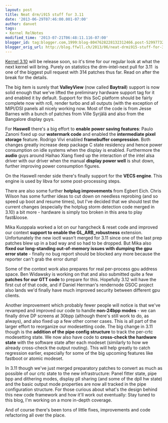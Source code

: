 ```yaml
---
layout: post
title: Neat drm/i915 stuff for 3.11
date: '2013-06-29T07:46:00.001-07:00'
author: danvet
tags:
- Kernel RelNotes
modified_time: '2013-07-21T06:48:11.116-07:00'
blogger_id: tag:blogger.com,1999:blog-8047628228132312466.post-5299773283244896906
blogger_orig_url: http://blog.ffwll.ch/2013/06/neat-drmi915-stuff-for-311.html
---
```


<a href="http://blog.ffwll.ch/2013/04/neat-drmi915-stuff-for-310.html">Kernel 3.10</a> will be release soon, so it's time for our regular look at what the next kernel will bring. Purely on statistics the drm-intel-next pull for 3.11&nbsp; is one of the biggest pull request with 314 patches thus far. Read on after the break for the details.



<!--more-->

The big item is surely that <b>ValleyView</b> (now called <b>Baytrail</b>) support is now solid enough that we've lifted the preliminary hardware support tag for it and enabled it by default. Support for this SoC platform should be fairly complete now with rc6, render turbo and all outputs (with the exception of MIPI/DSI panels all nicely working now. Most of the code is from Jesse Barnes with a bunch of patches from Ville Syrjälä and also from the Bangalore display guys.



For <b>Haswell</b> there's a big effort to <b>enable power saving features</b>: Paulo Zanoni fixed up our <b>watermark code</b> and enabled the <b>intermediate pixel storage</b> feature. Rodrigo Vivi enabled <b>framebuffer compression</b>. Both changes greatly increase deep package C state residency and hence power consumption on idle systems when the display is enabled. Furthermore the <b>audio</b> guys around Haihao Xiang fixed up the interaction of the intel alsa driver with our driver when the manual <b>display power well</b> is shut down, further improving power consumption figures.



On the Haswell render side there's finally support for the <b>VECS engine</b>.<b> </b>This engine is used by libva for some post-processing steps.



There are also some further <b>hotplug improvements</b> from Egbert Eich.<b> </b>Chris Wilson has some further ideas to cut down on needless reprobing (and so speed up boot and resume times), but I've decided that we should test the current changes (especially the hotplug storm detection code merged in 3.10) a bit more - hardware is simply too broken in this area to play fast&amp;loose.



Mika Kuoppala worked a lot on our hangcheck &amp; reset code and improved our context <b>support to enable the GL_ARB_robustness</b> extension. Unfortunately the new ioctl wasn't merged for 3.11 since one of the last prep patches blew up in a bad way and so had to be dropped. But Mika also <b>fixed our long-standing out-of-memory issues with dumping the gpu error state</b> - finally no bug report should be blocked any more because the reporter can't grab the error dump!



Some of the context work also prepares for real per-process gpu address space. Ben Widawsky is working on that and also submitted quite a few <b>patches for our GTT code</b> to prepare for this. Hopefully 3.12 will have the first cut of that code, and if Daniel Herrman's rendernode GSOC project also lands we'd finally have much improved security between different gpu clients.



Another improvement which probably fewer people will notice is that we've revamped and improved our code to handle <b>non-24bpp modes</b> - we can finally drive DP screens at 30bpp (although there's still work to do, as always), and also fixed up a few other corner cases. This is all part of the larger effort to reorganize our modesetting code. The big change in 3.11 though is the <b>addition of the pipe config structure</b> to track the per-crtc modesetting state. We now also have code to <b>cross-check the hardware state</b> with the software state after each modeset (similarly to how we already cross-check the output routing). This will help greatly to catch regression earlier, especially for some of the big upcoming features like fastboot or atomic modeset.



In 3.11 though we've just merged preparatory patches to convert as much as possible of our crtc state to the new infrastructure: Panel fitter state, pipe bpp and dithering modes, display pll sharing (and some of the dpll hw state) and the basic output mode properties are now all tracked in the pipe configuration structure. For those curious about what's the design behind this new code framework and how it'll work out eventually: Stay tuned to this blog, I'm working on a more in-depth coverage.



And of course there's been tons of little fixes, improvements and code refactoring all over the place.

